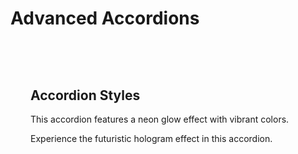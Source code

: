 # Advanced Accordions

<div class="accordion-container">
  <h2>Accordion Styles</h2>
  <AccordionItem 
    type="cyber"
    title="System Status"
    icon="⚡"
    status="ONLINE"
  >
    <CyberList :items="[
      { text: 'CPU Load', value: '45%' },
      { text: 'Memory', value: '2.4GB/8GB' },
      { text: 'Network', value: '100Mbps' }
    ]" />
  </AccordionItem>
  <AccordionItem
    type="neon"
    title="Neon Style"
    icon="💫"
  >
    <p>This accordion features a neon glow effect with vibrant colors.</p>
  </AccordionItem>
  <AccordionItem
    type="hologram"
    title="Holographic Display"
    icon="🌐"
  >
    <p>Experience the futuristic hologram effect in this accordion.</p>
  </AccordionItem>
</div>

<style>
.accordion-container {
  padding: 2rem;
  background: var(--vp-c-bg-soft);
  border-radius: 1rem;
  margin: 2rem 0;
}
</style>
